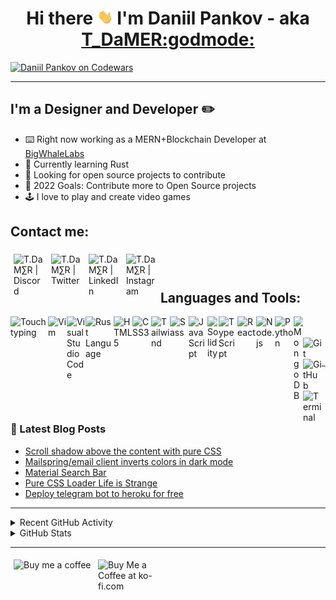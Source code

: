 <h1 align="center">Hi there&nbsp;<img src="https://raw.githubusercontent.com/ABSphreak/ABSphreak/master/gifs/Hi.gif" height="24"> I'm Daniil Pankov - aka <a href="https://taplink.cc/1_damer">T_DaMER:godmode:</a></h1> 


<!-- [![Website](https://img.shields.io/website?label=https://github.com/T-Damer/myPortfolio&style=for-the-badge&url=https%3A%2F%2Fhttps://github.com/T-Damer/myPortfolio)](https://github.com/T-Damer/myPortfolio) -->

<!-- <a href="https://stackoverflow.com/users/14385332/t-damer"><img src="https://stackoverflow.com/users/flair/14385332.png?theme=dark" width="208" height="58" alt="profile for T_DaMER at Stack Overflow, Q&amp;A for professional and enthusiast programmers" title="profile for T_DaMER at Stack Overflow, Q&amp;A for professional and enthusiast programmers"></a> -->

<a href="https://www.codewars.com/users/T_DaMER/"><img src="https://www.codewars.com/users/T_DaMER/badges/large" alt="Daniil Pankov on Codewars" title="Daniil Pankov on Codewars"></a>

---

## I'm a Designer and Developer ✏️

- ⌨️ Right now working as a MERN+Blockchain Developer at [BigWhaleLabs](https://github.com/BigWhaleLabs)
- 🦀 Currently learning Rust
- 👀 Looking for open source projects to contribute
- 🏹 2022 Goals: Contribute more to Open Source projects
- 🕹️ I love to play and create video games

## Contact me:

[<img style="margin: 5px" align="left" alt="T.DaM∑R | Discord" width="50px" src="https://user-images.githubusercontent.com/49658988/147961619-e55ef10b-ac9a-42e9-b0ea-eea37e5b6674.png" />][discord]
[<img style="margin: 5px" align="left" alt="T.DaM∑R | Twitter" width="50px" src="https://user-images.githubusercontent.com/49658988/147961429-6bf4debe-f7b7-4fc2-b5f6-34c1d72eada6.png" />][twitter]
[<img style="margin: 5px" align="left" alt="T.DaM∑R | LinkedIn" width="50px" src="https://user-images.githubusercontent.com/49658988/147961472-41726a08-9490-4b09-b36d-65ba477e66c8.png" />][linkedin]
[<img style="margin: 5px" align="left" alt="T.DaM∑R | Instagram" width="50px" src="https://user-images.githubusercontent.com/49658988/147961566-4a14ac13-a434-4ee6-ba95-9c0305677847.png" />][instagram]

<br />
<br />

## Languages and Tools:

[<img align="left" alt="Touch typing" width="60px" src="https://user-images.githubusercontent.com/49658988/187408876-981ba985-60dd-4b36-bdb9-0a1138c5c0c1.png" />][thisrepo]
[<img align="left" alt="Vim" width="30px" src="https://user-images.githubusercontent.com/49658988/169137953-8458d8ca-8211-4a9f-a524-7e83c9376ae6.png" />][thisrepo]
[<img align="left" alt="Visual Studio Code" width="30px" src="https://user-images.githubusercontent.com/49658988/147962349-8f85d228-bbbb-4378-859c-19bd8d554165.png" />][thisrepo]
[<img align="left" alt="Rust Language" width="45px" src="https://user-images.githubusercontent.com/49658988/185892420-e7fa3a3a-8791-492a-9877-777b3a6b96c6.png" />][thisrepo]
[<img align="left" alt="HTML5" width="30px" src="https://user-images.githubusercontent.com/49658988/147962335-97f9f47e-9082-433c-8650-deac50c2dc08.png" />][thisrepo]
[<img align="left" alt="CSS3" width="30px" src="https://user-images.githubusercontent.com/49658988/147962309-c3100993-c758-46bb-9518-c353cf4fab47.png" />][thisrepo]
[<img align="left" alt="Tailwind" width="30px" src="https://user-images.githubusercontent.com/49658988/147962285-81f7664a-ccf9-4c1d-89d3-aaa83cac8e1f.png" />][thisrepo]
[<img align="left" alt="Sass" width="30px" src="https://user-images.githubusercontent.com/49658988/147962249-7bac51c8-061b-4248-94ce-29bb54d1e7e7.png" />][thisrepo]
[<img align="left" alt="JavaScript" width="30px" src="https://user-images.githubusercontent.com/49658988/147962219-24c88371-8fe3-4ae7-b367-553f429696bc.png" />][thisrepo]
[<img align="left" alt="Solidity" width="18px" src="https://user-images.githubusercontent.com/49658988/184941161-0dc38e45-ac8b-49c7-a634-56d66a8fa023.png" />][thisrepo]
[<img align="left" alt="TypeScript" width="30px" src="https://user-images.githubusercontent.com/49658988/147963173-63c79011-f036-4cab-b640-8a3302977481.png" />][thisrepo]
[<img align="left" alt="React" width="30px" src="https://user-images.githubusercontent.com/49658988/147962186-03112f17-c3dc-419d-9e03-b8f946a7f259.png" />][thisrepo]
[<img align="left" alt="Node.js" width="30px" src="https://user-images.githubusercontent.com/49658988/147962164-6c767b2d-ae62-4367-8432-5cf12c5da2c3.png" />][thisrepo]
[<img align="left" alt="Python" width="30px" src="https://user-images.githubusercontent.com/49658988/147962117-b3aa0885-26e3-4623-b97d-56a02ccbc6b0.png" />][thisrepo]
[<img align="left" alt="MongoDB" width="15px" src="https://user-images.githubusercontent.com/49658988/147962638-a8cf1459-370c-41a5-bc8f-3bb53fbec957.png" />][thisrepo]
<br />
<br />
[<img align="left" alt="Git" width="30px" src="https://user-images.githubusercontent.com/49658988/147962068-0df2df18-b71d-43ab-b493-eb68dd92976b.png" />][thisrepo]
[<img align="left" alt="GitHub" width="30px" src="https://user-images.githubusercontent.com/49658988/147961396-9758386d-92e0-4ee3-8903-9c6e3856f495.png"/>][thisrepo]
[<img align="left" alt="Terminal" width="30px" src="https://user-images.githubusercontent.com/49658988/147962041-c7cf07dd-9041-448e-8ca6-9d7421619cfa.png" />][thisrepo]

<br />

---

### 📕 Latest Blog Posts

<!-- BLOG-POST-LIST:START -->
- [Scroll shadow above the content with pure CSS](https://dev.to/tdamer/scroll-shadow-above-the-content-with-pure-css-41a3)
- [Mailspring/email client inverts colors in dark mode](https://dev.to/tdamer/mailspringemail-client-inverts-colors-in-dark-mode-1h4j)
- [Material Search Bar](https://dev.to/tdamer/material-search-bar-2l45)
- [Pure CSS Loader Life is Strange](https://dev.to/tdamer/pure-css-loader-life-is-strange-1bod)
- [Deploy telegram bot to heroku for free](https://dev.to/tdamer/deploy-telegram-bot-to-heroku-for-free-h67)
<!-- BLOG-POST-LIST:END -->

---

<details>
  <summary>Recent GitHub Activity</summary>
  
<!--RECENT_ACTIVITY:start-->
1. ⬆️ Pushed 2 commit(s) to [BigWhaleLabs/seal-cred-frontend](https://github.com/BigWhaleLabs/seal-cred-frontend)
2. 👍 Approved [#173](https://github.com/BigWhaleLabs/sealcaster-frontend/pull/173#pullrequestreview-1156763125) in [BigWhaleLabs/sealcaster-frontend](https://github.com/BigWhaleLabs/sealcaster-frontend)
3. ⬆️ Pushed 7 commit(s) to [BigWhaleLabs/seal-cred-frontend](https://github.com/BigWhaleLabs/seal-cred-frontend)
4. ⬆️ Pushed 1 commit(s) to [BigWhaleLabs/seal-cred-frontend](https://github.com/BigWhaleLabs/seal-cred-frontend)
5. ⬆️ Pushed 1 commit(s) to [BigWhaleLabs/seal-cred-frontend](https://github.com/BigWhaleLabs/seal-cred-frontend)
<!--RECENT_ACTIVITY:end-->

<!--RECENT_ACTIVITY:last_update-->
Last Updated: Wednesday, October 26th, 2022, 3:45:29 PM
<!--RECENT_ACTIVITY:last_update_end-->

</details>

<details>
  <summary>GitHub Stats</summary>
<img align="left" alt="T.DaM∑R's GitHub Stats" src="https://github-readme-stats.vercel.app/api?username=T-Damer&&show_icons=true&title_color=ffffff&icon_color=ffcc33&text_color=ffcc33&bg_color=151515" />
</details>

---

<a href='https://www.buymeacoffee.com/tdamer' target='_blank'><img width='125' src='https://user-images.githubusercontent.com/49658988/160226554-5b151b02-50d3-4889-b92c-189c608dcd0d.png' alt='Buy me a coffee' style="margin: 5px" align="left" /></a>

<a href='https://ko-fi.com/L4L27UGGE' target='_blank'><img width='125' src='https://user-images.githubusercontent.com/49658988/160226750-01f3ff68-7fce-47ec-9ff5-cec270029351.png' alt='Buy Me a Coffee at ko-fi.com' style="margin: 5px" align="left"/></a>
</div>

[website]: https://t-damer.github.io/myPortfolio/#/
[discord]: https://discord.com/users/287475060493516810
[twitter]: https://twitter.com/True_Damer
[instagram]: https://www.instagram.com/t_damer/
[linkedin]: https://linkedin.com/in/t-damer
[thisrepo]: https://github.com/T-Damer/
